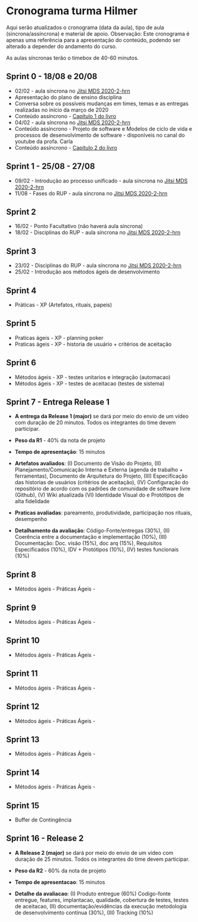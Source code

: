 # Cronograma turma Hilmer
Aqui serão atualizados o cronograma (data da aula), tipo de aula (sincrona/assíncrona) e material de apoio. Observação: Este cronograma é apenas uma referência para a apresentação do conteúdo, podendo ser alterado a depender do andamento do curso.

As aulas síncronas terão o timebox de 40-60 minutos.

## Sprint 0 - 18/08 e 20/08

- 02/02 - aula síncrona no [Jitsi MDS 2020-2-hrn](https://meet.jit.si/mds2020-2-hrn)
- Apresentação do plano de ensino disciplina
- Conversa sobre os possíveis  mudanças em times, temas e as entregas realizadas no início da março de 2020
- Conteúdo assíncrono - [Capítulo 1 do livro](https://engsoftmoderna.info/cap1.html)
- 04/02 - aula síncrona no [Jitsi MDS 2020-2-hrn](https://meet.jit.si/mds2020-2-hrn)
- Conteúdo assíncrono - Projeto de software e Modelos de ciclo de vida e processos de desenvolvimento de software - disponíveis no canal do youtube da profa. Carla
- Conteúdo assíncrono - [Capítulo 2 do livro](https://engsoftmoderna.info/cap2.html) 


## Sprint 1 - 25/08 - 27/08

- 09/02 - Introdução ao processo unificado - aula síncrona no [Jitsi MDS 2020-2-hrn](https://meet.jit.si/mds2020-2-hrn)
- 11/08 - Fases do RUP - aula síncrona no [Jitsi MDS 2020-2-hrn](https://meet.jit.si/mds2020-2-hrn)

## Sprint 2

- 16/02 - Ponto Facultativo (não haverá aula síncrona)
- 18/02 - Disciplinas do RUP - aula síncrona no [Jitsi MDS 2020-2-hrn](https://meet.jit.si/mds2020-2-hrn)



## Sprint 3

- 23/02 - Disciplinas do RUP - aula síncrona no [Jitsi MDS 2020-2-hrn](https://meet.jit.si/mds2020-2-hrn)
- 25/02 - Introdução aos métodos ágeis de desenvolvimento

## Sprint 4
- Práticas - XP (Artefatos, rituais, papeis)

## Sprint 5
- Praticas ágeis - XP - planning poker
- Praticas ágeis - XP - historia de usuário + critérios de aceitação


## Sprint 6
- Métodos ágeis - XP - testes unitarios e integração (automacao)
- Métodos ágeis - XP - testes de aceitacao (testes de sistema)


## Sprint 7 - Entrega Release 1
- **A entrega da Release 1 (major)** se dará por meio do envio de um vídeo com duração de 20 minutos. Todos os integrantes do time devem participar.

- **Peso da R1** - 40% da nota de projeto

- **Tempo de apresentação**: 15 minutos 

- **Artefatos avaliados**: (I) Documento de Visão do Projeto, (II) Planejamento/Comunicação Interna e Externa (agenda de trabalho + ferramentas), Documento de Arquitetura do Projeto, (III) Especificação das historias de usuários (critérios de aceitação), (IV) Configuração do repositório de acordo com os padrões de comunidade de software livre (Github), (V) Wiki atualizada (VI) Identidade Visual do  e Protótipos de alta fidelidade 

- **Praticas avaliadas**: pareamento, produtividade, participação nos rituais, desempenho

- **Detalhamento da avaliação**: Código-Fonte/entregas (30%), (II) Coerência entre a documentação e implementação (10%), (III) Documentação: Doc. visão (15%), doc arq (15%), Requisitos Especificados (10%), IDV + Protótipos (10%), (IV) testes funcionais (10%)


## Sprint 8
- Métodos ágeis - Práticas Ágeis - 

## Sprint 9
- Métodos ágeis - Práticas Ágeis - 

## Sprint 10
- Métodos ágeis - Práticas Ágeis - 

## Sprint 11

- Métodos ágeis - Práticas Ágeis - 

## Sprint 12
- Métodos ágeis - Práticas Ágeis - 

## Sprint 13
- Métodos ágeis - Práticas Ágeis - 

## Sprint 14
- Métodos ágeis - Práticas Ágeis - 

## Sprint 15
- Buffer de Contingência

## Sprint 16 - Release 2
- **A Release 2 (major)** se dará por meio do envio de um vídeo com duração de 25 minutos. Todos os integrantes do time devem participar.

- **Peso da R2** - 60% da nota de projeto

- **Tempo de apresentacao**: 15 minutos 

- **Detalhe da avaliacao**:  (I) Produto entregue (60%) Codigo-fonte entregue, features, implantacao, qualidade, cobertura de testes, testes de aceitacao, (II) documentação/evidências da execução metodologia de desenvolvimento contínua (30%), (III) Tracking (10%)

